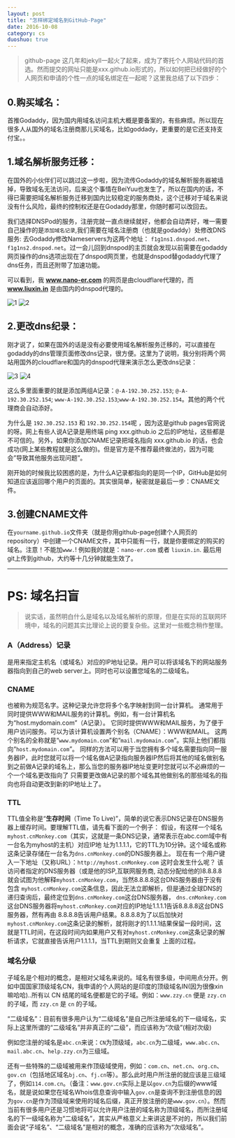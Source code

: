 ```yaml
---
layout: post
title: "怎样绑定域名到GitHub-Page"
date: 2016-10-08
category: cs
duoshuo: true
---
```


>github-page 这几年和jekyll一起火了起来，成为了寄托个人网站代码的首选。然而提交的网址只能是xxx.github.io形式的，所以如何把已经做好的个人网页和申请的个性一点的域名绑定在一起呢？这里我总结了以下四步：

## 0.购买域名：
首推Godaddy，因为国内用域名访问主机大概是要备案的，有些麻烦。所以现在很多人从国外的域名注册商那儿买域名，比如goddady，更重要的是它还支持支付宝。。

## 1.域名解析服务迁移：
在国外的小伙伴们可以跳过这一步啦，因为流传Godaddy的域名解析服务器被墙掉，导致域名无法访问，后来这个事情在BeiYuu也发生了，所以在国内的话，不得已需要把域名解析服务迁移到国内比较稳定的服务商处，这个迁移对于域名来说没有什么风险，最终的控制权还是在Godaddy那里，你随时都可以改回去。

我们选择DNSPod的服务，注册完就一直点继续就好，他都会自动弄好，唯一需要自己操作的是`添加域名记录`,我们需要在域名注册商（也就是godaddy）处修改DNS服务: 去Godaddy修改Nameservers为这两个地址： `f1g1ns1.dnspod.net`、`f1g1ns2.dnspod.net`。过一会儿回到dnspod的主页就会发现以前需要在godaddy网页操作的dns选项出现在了dnspod网页里，也就是dnspod替godaddy代理了dns任务，而且还附带了加速功能。

可以看到，我 **www.nano-er.com** 的网页是由cloudflare代理的，而 **www.liuxin.in** 是由国内的dnspod代理的。

![1](http://ww1.sinaimg.cn/mw690/8db2c8cbgw1f8kru50ob9j20i10jejsb.jpg)
![2](http://ww1.sinaimg.cn/mw690/8db2c8cbgw1f8kru6xwuzj20ip0j9q3u.jpg)

## 2.更改dns纪录：
刚才说了，如果在国外的话是没有必要使用域名解析服务迁移的，可以直接在godaddy的dns管理页面修改dns记录，很方便。这里为了说明，我分别将两个网站用国外的cloudflare和国内的dnspod代理来演示怎么更改dns记录：

![3](http://ww1.sinaimg.cn/mw690/8db2c8cbgw1f8krub0xhuj20rf0j7diq.jpg)
![4](http://ww2.sinaimg.cn/mw690/8db2c8cbgw1f8kru8stmwj20mb0e10us.jpg)

这么多里面重要的就是添加两组A记录：`@-A-192.30.252.153`; `@-A-192.30.252.154`; `www-A-192.30.252.153`;`www-A-192.30.252.154`。其他的两个代理商会自动添好。

为什么是 `192.30.252.153` 和 `192.30.252.154`呢 ，因为这是github pages官网说的呀。网上有些人说A记录是用终端 ping xxx.github.io 之后的IP地址，这些都是不可信的。另外，如果你添加CNAME记录把域名指向 xxx.github.io 的话，也会成功(网上某些教程就是这么做的)。但是官方是不推荐最终做法的，因为可能会”导致其他服务出现问题”。

刚开始的时候我比较困惑的是，为什么A记录都指向的是同一个IP，GitHub是如何知道应该返回哪个用户的页面的。其实很简单，秘密就是最后一步：CNAME文件。

## 3.创建CNAME文件
在`yourname.github.io`文件夹（就是你用github-page创建个人网页的repository）中创建一个CNAME文件，其中只能有一行，就是你要绑定的购买的域名。注意！不能加`www.`! 例如我的就是：`nano-er.com` 或者 `liuxin.in`. 最后用git上传到github，大约等十几分钟就能生效了。

---

# PS: 域名扫盲

>说实话，虽然明白什么是域名以及域名解析的原理，但是在实际的互联网环境中，域名的问题其实比理论上说的要复杂些。这里对一些概念稍作整理。

### A（Address）记录

是用来指定主机名（或域名）对应的IP地址记录。用户可以将该域名下的网站服务器指向到自己的web server上。同时也可以设置您域名的二级域名。

### CNAME

也被称为规范名字。这种记录允许您将多个名字映射到同一台计算机。 通常用于同时提供WWW和MAIL服务的计算机。例如，有一台计算机名为“host.mydomain.com”（A记录）。 它同时提供WWW和MAIL服务，为了便于用户访问服务。可以为该计算机设置两个别名（CNAME）：WWW和MAIL。 这两个别名的全称就是“`www.mydomain.com`”和“`mail.mydomain.com`”。实际上他们都指向“`host.mydomain.com`”。 同样的方法可以用于当您拥有多个域名需要指向同一服务器IP，此时您就可以将一个域名做A记录指向服务器IP然后将其他的域名做别名到之前做A记录的域名上，那么当您的服务器IP地址变更时您就可以不必麻烦的一个一个域名更改指向了 只需要更改做A记录的那个域名其他做别名的那些域名的指向也将自动更改到新的IP地址上了。

### TTL

TTL值全称是“**生存时间**（Time To Live)”，简单的说它表示DNS记录在DNS服务器上缓存时间。要理解TTL值，请先看下面的一个例子：
假设，有这样一个域名`myhost.cnMonkey.com`（其实，这就是一条DNS记录，通常表示在abc.com域中有一台名为myhost的主机）对应IP地 址为1.1.1.1，它的TTL为10分钟。这个域名或称这条记录存储在一台名为`dns.cnMonkey.com`的DNS服务器上。
现在有一个用户键入一下地址（又称URL）：`http://myhost.cnMonkey.com` 这时会发生什么呢？
该 访问者指定的DNS服务器（或是他的ISP,互联网服务商, 动态分配给他的)8.8.8.8就会试图为他解释`myhost.cnMonkey.com`，当然8.8.8.8这台DNS服务器由于没有包含 `myhost.cnMonkey.com`这条信息，因此无法立即解析，但是通过全球DNS的递归查询后，最终定位到`dns.cnMonkey.com`这台DNS服务器， `dns.cnMonkey.com`这台DNS服务器将`myhost.cnMonkey.com`对应的IP地址1.1.1.1告诉8.8.8.8这台DNS服务器，然有再由 8.8.8.8告诉用户结果。8.8.8.8为了以后加快对`myhost.cnMonkey.com`这条记录的解析，就将刚才的1.1.1.1结果保留一段时间，这 就是TTL时间，在这段时间内如果用户又有对`myhost.cnMonkey.com`这条记录的解析请求，它就直接告诉用户1.1.1.1，当TTL到期则又会重复 上面的过程。

### 域名分级

子域名是个相对的概念，是相对父域名来说的。域名有很多级，中间用点分开。例如中国国家顶级域名CN，我申请的个人网站的是印度的顶级域名IN(因为很像xin嘛哈哈)..所有以 CN 结尾的域名便都是它的子域。例如：`www.zzy.cn` 便是 `zzy.cn` 的子域，而 `zzy.cn` 是 `cn` 的子域。

“二级域名”：目前有很多用户认为“二级域名”是自己所注册域名的下一级域名，实际上这里所谓的“二级域名”并非真正的“二级”，而应该称为“次级”(相对次级)

例如您注册的域名是`abc.cn`来说：`CN`为顶级域，`abc.cn`为二级域，`www.abc.cn`、`mail.abc.cn`、`help.zzy.cn`为三级域。

还有一些特殊的二级域被用来作顶级域使用，例如：`com.cn`、`net.cn`、`org.cn`、`gov.cn`（包括地区域名`bj.cn`、`fj.cn`等）。那么此时用户所注册的就应该是三级域了，例如`114.com.cn`。（备注：`www.gov.cn`实际上是以`gov.cn`为后缀的www域名，就是说如果您在域名Whois信息查询中输入`gov.cn`是查询不到注册信息的因为`gov.cn`是作为顶级域来使用的域名后缀，真正开放注册的是`www.gov.cn`）。然而当前有很多用户还是习惯地将可以允许用户注册的域名称为顶级域名，而所注册域名的下一级域名称为“二级域名”，其实从严格意义上来讲这是不对的，所以我们前面会说“子域名”、“二级域名”是相对的概念，准确的应该称为“次级域名”。